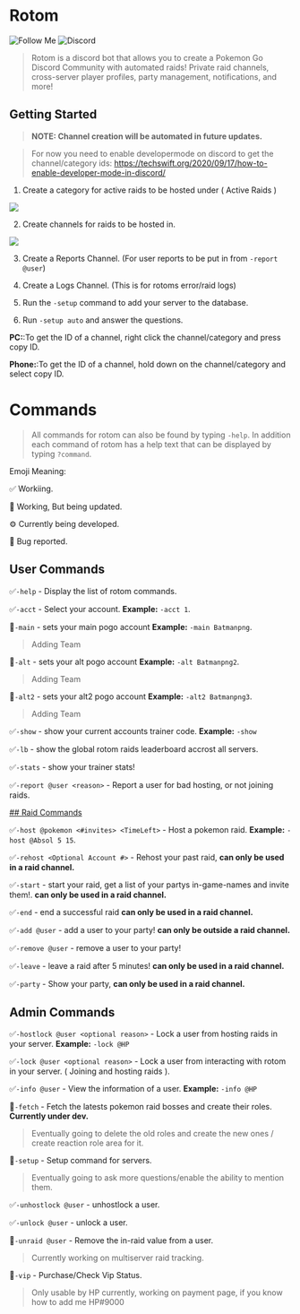 # Rotom

![Follow Me](https://img.shields.io/github/followers/hwp9000?label=Follow%20Me&style=flat-square) ![Discord](https://img.shields.io/discord/412372314454491136?color=blue&style=for-the-badge)

> Rotom is a discord bot that allows you to create a Pokemon Go Discord Community with automated raids! Private raid channels, cross-server player profiles, party management, notifications, and more!

## Getting Started

> **NOTE: Channel creation will be automated in future updates.**


> For now you need to enable developermode on discord to get the channel/category ids:
https://techswift.org/2020/09/17/how-to-enable-developer-mode-in-discord/

1. Create a category for active raids to be hosted under ( Active Raids )

![](https://i.imgur.com/IIcjSBj.png)

2. Create channels for raids to be hosted in.

![](https://i.imgur.com/1wQurLB.png)

3. Create a Reports Channel. (For user reports to be put in from `-report @user`)

4. Create a Logs Channel. (This is for rotoms error/raid logs)

5. Run the `-setup` command to add your server to the database.

6. Run `-setup auto` and answer the questions.

**PC:**:To get the ID of a channel, right click the channel/category and press copy ID.

**Phone:**:To get the ID of a channel, hold down on the channel/category and select copy ID.

# Commands
> All commands for rotom can also be found by typing `-help`. In addition each command of rotom has a help text that can be displayed by typing `?command`.

Emoji Meaning:

✅ Workiing.

🧪 Working, But being updated.

⚙️ Currently being developed.

🐛 Bug reported.

## User Commands

✅`-help` - Display the list of rotom commands.

✅`-acct` - Select your account. **Example:** `-acct 1`.

🧪`-main` - sets your main pogo account **Example:** `-main Batmanpng`.
> Adding Team

🧪`-alt` - sets your alt pogo account **Example:** `-alt Batmanpng2`.
> Adding Team

🧪`-alt2` - sets your alt2 pogo account **Example:** `-alt2 Batmanpng3`.
> Adding Team

✅`-show` - show your current accounts trainer code. **Example:** `-show`

✅`-lb` - show the global rotom raids leaderboard accrost all servers.

✅`-stats` - show your trainer stats!

✅`-report @user <reason>` - Report a user for bad hosting, or not joining raids.

[## Raid Commands](https://github.com/hwp9000/Rotom/blob/main/Host.md)

✅`-host @pokemon <#invites> <TimeLeft>` - Host a pokemon raid. **Example:** `-host @Absol 5 15`.

✅`-rehost <Optional Account #>` - Rehost your past raid, **can only be used in a raid channel.**

✅`-start` - start your raid, get a list of your partys in-game-names and invite them!. **can only be used in a raid channel.**

✅`-end` - end a successful raid **can only be used in a raid channel.**

✅`-add @user` - add a user to your party! **can only be outside a raid channel.**

✅`-remove @user` - remove a user to your party!

✅`-leave` - leave a raid after 5 minutes! **can only be used in a raid channel.**

✅`-party` - Show your party, **can only be used in a raid channel.**





## Admin Commands

✅`-hostlock @user <optional reason>` - Lock a user from hosting raids in your server. **Example:** `-lock @HP`

✅`-lock @user <optional reason>` - Lock a user from interacting with rotom in your server. ( Joining and hosting raids ).

✅`-info @user` - View the information of a user. **Example:** `-info @HP`

🧪`-fetch` - Fetch the latests pokemon raid bosses and create their roles.  **Currently under dev.**
> Eventually going to delete the old roles and create the new ones / create reaction role area for it.

🧪`-setup` - Setup command for servers.
> Eventually going to ask more questions/enable the ability to mention them.

✅`-unhostlock @user` - unhostlock a user.

✅`-unlock @user` - unlock a user.

🧪`-unraid @user` - Remove the in-raid value from a user.
> Currently working on multiserver raid tracking.

🧪`-vip` - Purchase/Check Vip Status.
> Only usable by HP currently, working on payment page, if you know how to add me HP#9000

## 
